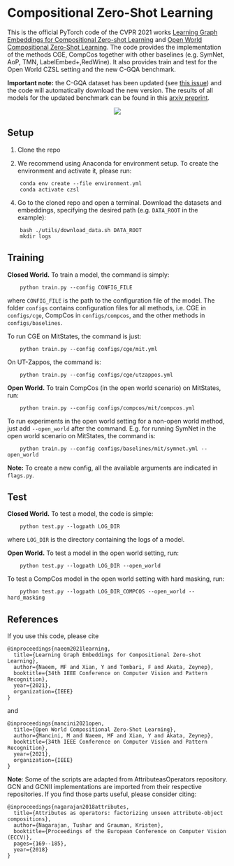 
# Compositional Zero-Shot Learning
This is the official PyTorch code of the CVPR 2021 works [Learning Graph Embeddings for Compositional Zero-shot Learning](https://arxiv.org/pdf/2102.01987.pdf) and [Open World Compositional Zero-Shot Learning](https://arxiv.org/pdf/2101.12609.pdf).  The code provides the implementation of the methods CGE, CompCos together with other baselines (e.g. SymNet, AoP, TMN, LabelEmbed+,RedWine). It also provides train and test for the Open World CZSL setting and the new C-GQA benchmark.  

**Important note:** the C-GQA dataset has been updated (see [this issue](https://github.com/ExplainableML/czsl/issues/3)) and the code will automatically download the new version. The results of all models for the updated benchmark can be found in this [arxiv preprint](https://arxiv.org/pdf/2105.01017.pdf).

<p align="center">
  <img src="utils/img.png" />
</p>

## Setup 

1. Clone the repo 

2. We recommend using Anaconda for environment setup. To create the environment and activate it, please run:
```
    conda env create --file environment.yml
    conda activate czsl
```

4. Go to the cloned repo and open a terminal. Download the datasets and embeddings, specifying the desired path (e.g. `DATA_ROOT` in the example):
```
    bash ./utils/download_data.sh DATA_ROOT
    mkdir logs
```


## Training
**Closed World.** To train a model, the command is simply:
```
    python train.py --config CONFIG_FILE
```
where `CONFIG_FILE` is the path to the configuration file of the model. 
The folder `configs` contains configuration files for all methods, i.e. CGE in `configs/cge`, CompCos in `configs/compcos`, and the other methods in `configs/baselines`.  

To run CGE on MitStates, the command is just:
```
    python train.py --config configs/cge/mit.yml
```
On UT-Zappos, the command is:
```
    python train.py --config configs/cge/utzappos.yml
```

**Open World.** To train CompCos (in the open world scenario) on MitStates, run:
```
    python train.py --config configs/compcos/mit/compcos.yml
```

To run experiments in the open world setting for a non-open world method, just add `--open_world` after the command. E.g. for running SymNet in the open world scenario on MitStates, the command is:
```
    python train.py --config configs/baselines/mit/symnet.yml --open_world
```
**Note:** To create a new config, all the available arguments are indicated in `flags.py`. 

## Test
 

**Closed World.** To test a model, the code is simple:
```
    python test.py --logpath LOG_DIR
```
where `LOG_DIR` is the directory containing the logs of a model.


**Open World.** To test a model in the open world setting, run:
```
    python test.py --logpath LOG_DIR --open_world
```

To test a CompCos model in the open world setting with hard masking, run:
```
    python test.py --logpath LOG_DIR_COMPCOS --open_world --hard_masking
```


## References
If you use this code, please cite
```
@inproceedings{naeem2021learning,
  title={Learning Graph Embeddings for Compositional Zero-shot Learning},
  author={Naeem, MF and Xian, Y and Tombari, F and Akata, Zeynep},
  booktitle={34th IEEE Conference on Computer Vision and Pattern Recognition},
  year={2021},
  organization={IEEE}
}
```
and
```
@inproceedings{mancini2021open,
  title={Open World Compositional Zero-Shot Learning},
  author={Mancini, M and Naeem, MF and Xian, Y and Akata, Zeynep},
  booktitle={34th IEEE Conference on Computer Vision and Pattern Recognition},
  year={2021},
  organization={IEEE}
}

```

**Note**: Some of the scripts are adapted from AttributeasOperators repository. GCN and GCNII implementations are imported from their respective repositories. If you find those parts useful, please consider citing:
```
@inproceedings{nagarajan2018attributes,
  title={Attributes as operators: factorizing unseen attribute-object compositions},
  author={Nagarajan, Tushar and Grauman, Kristen},
  booktitle={Proceedings of the European Conference on Computer Vision (ECCV)},
  pages={169--185},
  year={2018}
}
```
